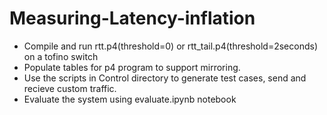 # Measuring-Latency-inflation
- Compile and run rtt.p4(threshold=0) or rtt_tail.p4(threshold=2seconds) on a tofino switch
- Populate tables for p4 program to support mirroring.
- Use the scripts in Control directory to generate test cases, send and recieve custom traffic.
- Evaluate the system using evaluate.ipynb notebook
